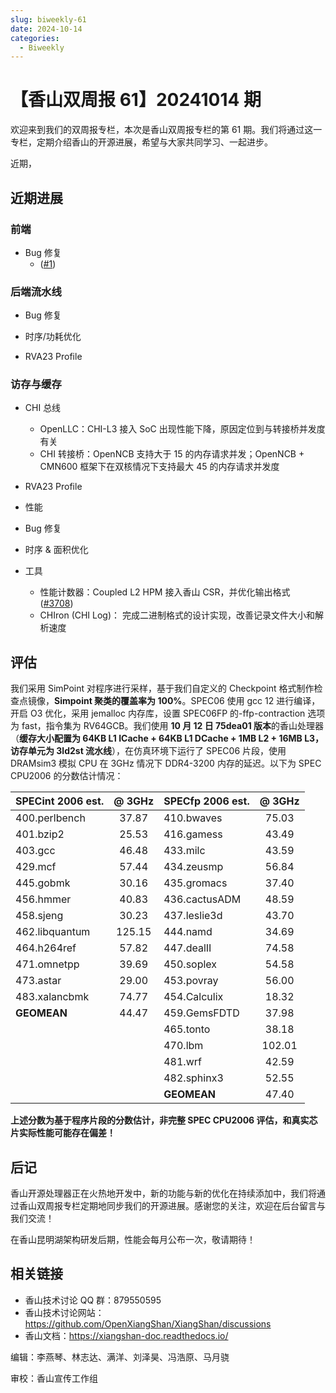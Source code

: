```yaml
---
slug: biweekly-61
date: 2024-10-14
categories:
  - Biweekly
---
```

# 【香山双周报 61】20241014 期

欢迎来到我们的双周报专栏，本次是香山双周报专栏的第 61 期。我们将通过这一专栏，定期介绍香山的开源进展，希望与大家共同学习、一起进步。

近期，

<!-- more -->

## 近期进展

### 前端

- Bug 修复
    - ([#1](https://github.com/OpenXiangShan/XiangShan/pull/1))


### 后端流水线

- Bug 修复

- 时序/功耗优化

- RVA23 Profile

### 访存与缓存

- CHI 总线
  - OpenLLC：CHI-L3 接入 SoC 出现性能下降，原因定位到与转接桥并发度有关
  - CHI 转接桥：OpenNCB 支持大于 15 的内存请求并发；OpenNCB + CMN600 框架下在双核情况下支持最大 45 的内存请求并发度

- RVA23 Profile

- 性能

- Bug 修复

- 时序 & 面积优化

- 工具
  - 性能计数器：Coupled L2 HPM 接入香山 CSR，并优化输出格式 ([#3708](https://github.com/OpenXiangShan/XiangShan/pull/3708))
  - CHIron (CHI Log)： 完成二进制格式的设计实现，改善记录文件大小和解析速度


## 评估

我们采用 SimPoint 对程序进行采样，基于我们自定义的 Checkpoint 格式制作检查点镜像，**Simpoint 聚类的覆盖率为 100%**。SPEC06 使用 gcc 12 进行编译，开启 O3 优化，采用 jemalloc 内存库，设置 SPEC06FP 的-ffp-contraction 选项为 fast，指令集为 RV64GCB。我们使用 **10 月 12 日 75dea01 版本**的香山处理器（**缓存大小配置为 64KB L1 ICache + 64KB L1 DCache + 1MB L2 + 16MB L3，访存单元为 3ld2st 流水线**），在仿真环境下运行了 SPEC06 片段，使用 DRAMsim3 模拟 CPU 在 3GHz 情况下 DDR4-3200 内存的延迟。以下为 SPEC CPU2006 的分数估计情况：

| SPECint 2006 est. | @ 3GHz | SPECfp 2006 est.  | @ 3GHz |
| :---------------- | :----: | :---------------- | :----: |
| 400.perlbench     | 37.87  | 410.bwaves        | 75.03  |
| 401.bzip2         | 25.53  | 416.gamess        | 43.49  |
| 403.gcc           | 46.48  | 433.milc          | 43.59  |
| 429.mcf           | 57.44  | 434.zeusmp        | 56.84  |
| 445.gobmk         | 30.16  | 435.gromacs       | 37.40  |
| 456.hmmer         | 40.83  | 436.cactusADM     | 48.59  |
| 458.sjeng         | 30.23  | 437.leslie3d      | 43.70  |
| 462.libquantum    | 125.15 | 444.namd          | 34.69  |
| 464.h264ref       | 57.82  | 447.dealII        | 74.58  |
| 471.omnetpp       | 39.69  | 450.soplex        | 54.58  |
| 473.astar         | 29.00  | 453.povray        | 56.00  |
| 483.xalancbmk     | 74.77  | 454.Calculix      | 18.32  |
| **GEOMEAN**       | 44.47  | 459.GemsFDTD      | 37.98  |
|                   |        | 465.tonto         | 38.18  |
|                   |        | 470.lbm           | 102.01 |
|                   |        | 481.wrf           | 42.59  |
|                   |        | 482.sphinx3       | 52.55  |
|                   |        | **GEOMEAN**       | 47.40  |

**上述分数为基于程序片段的分数估计，非完整 SPEC CPU2006 评估，和真实芯片实际性能可能存在偏差！**

## 后记

香山开源处理器正在火热地开发中，新的功能与新的优化在持续添加中，我们将通过香山双周报专栏定期地同步我们的开源进展。感谢您的关注，欢迎在后台留言与我们交流！

在香山昆明湖架构研发后期，性能会每月公布一次，敬请期待！

## 相关链接

* 香山技术讨论 QQ 群：879550595
* 香山技术讨论网站：https://github.com/OpenXiangShan/XiangShan/discussions
* 香山文档：https://xiangshan-doc.readthedocs.io/

编辑：李燕琴、林志达、满洋、刘泽昊、冯浩原、马月骁

审校：香山宣传工作组
